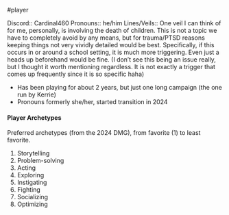  #player

Discord:: Cardinal460
Pronouns:: he/him
Lines/Veils:: One veil I can think of for me, personally, is involving the death of children. This is not a topic we have to completely avoid by any means, but for trauma/PTSD reasons keeping things not very vividly detailed would be best. Specifically, if this occurs in or around a school setting, it is much more triggering. Even just a heads up beforehand would be fine. (I don’t see this being an issue really, but I thought it worth mentioning regardless. It is not exactly a trigger that comes up frequently since it is so specific haha) 

* Has been playing for about 2 years, but just one long campaign (the one run by Kerrie)
* Pronouns formerly she/her, started transition in 2024

#### Player Archetypes
Preferred archetypes (from the 2024 DMG), from favorite (1) to least favorite.

1) Storytelling
2) Problem-solving
3) Acting
4) Exploring
5) Instigating
6) Fighting
7) Socializing
8) Optimizing
